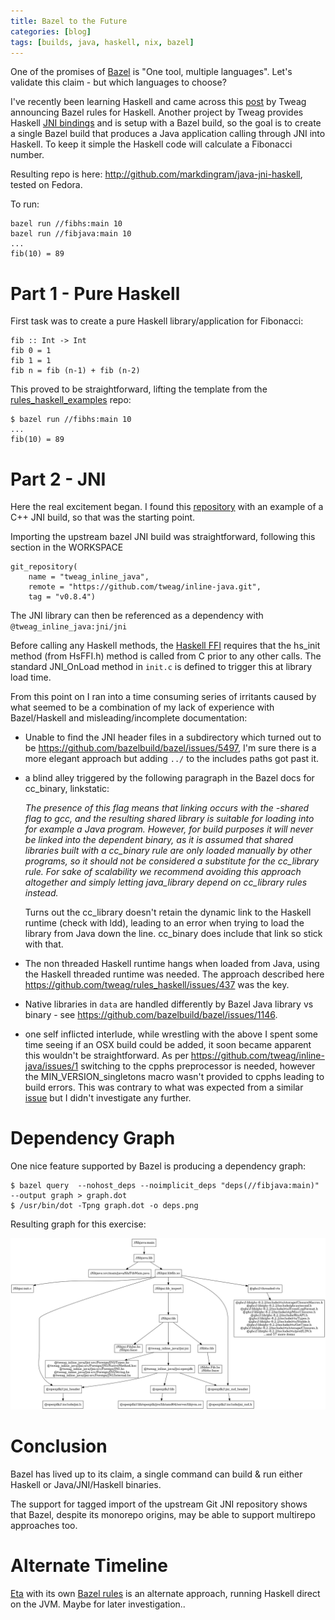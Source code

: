 ```yaml
---
title: Bazel to the Future
categories: [blog]
tags: [builds, java, haskell, nix, bazel]
---
```


One of the promises of [Bazel](https://bazel.build/) is "One tool, multiple languages". Let's validate this claim - but which languages to choose? 

I've recently been learning Haskell and came across this [post](https://www.tweag.io/posts/2018-02-28-bazel-haskell.html) by Tweag announcing Bazel rules for Haskell. Another project by Tweag provides Haskell [JNI bindings](https://github.com/tweag/inline-java/tree/master/jni) and is setup with a Bazel build, so the goal is to create a single Bazel build that produces a Java application calling through JNI into Haskell. To keep it simple the Haskell code will calculate a Fibonacci number.

Resulting repo is here: <http://github.com/markdingram/java-jni-haskell>, tested on Fedora.

To run:

````
bazel run //fibhs:main 10
bazel run //fibjava:main 10
...
fib(10) = 89
````


Part 1 - Pure Haskell
=====================

First task was to create a pure Haskell library/application for Fibonacci:

````
fib :: Int -> Int
fib 0 = 1
fib 1 = 1
fib n = fib (n-1) + fib (n-2)
````

This proved to be straightforward, lifting the template from the [rules_haskell_examples](https://github.com/tweag/rules_haskell_examples) repo: 
````
$ bazel run //fibhs:main 10 
...
fib(10) = 89
````

Part 2 - JNI
============

Here the real excitement began. I found this [repository](https://github.com/mhlopko/bazel-jni-example) with an example of a C++ JNI build, so that was the starting point. 

Importing the upstream bazel JNI build was straightforward, following this section in the WORKSPACE

````
git_repository(
    name = "tweag_inline_java",
    remote = "https://github.com/tweag/inline-java.git",
    tag = "v0.8.4")
````

The JNI library can then be referenced as a dependency with `@tweag_inline_java:jni/jni`


Before calling any Haskell methods, the [Haskell FFI](https://downloads.haskell.org/~ghc/8.2.2/docs/html/users_guide/ffi-chap.html#making-a-haskell-library-that-can-be-called-from-foreign-code) requires that the hs_init method (from HsFFI.h) method is called from C prior to any other calls. The standard JNI_OnLoad method in `init.c` is defined to trigger this at library load time.


From this point on I ran into a time consuming series of irritants caused by what seemed to be a combination of my lack of experience with Bazel/Haskell and misleading/incomplete documentation:

* Unable to find the JNI header files in a subdirectory which turned out to be <https://github.com/bazelbuild/bazel/issues/5497>, I'm sure there is a more elegant approach but adding `../` to the includes paths got past it.


* a blind alley triggered by the following paragraph in the Bazel docs for cc_binary, linkstatic:

  _The presence of this flag means that linking occurs with the -shared flag to gcc, and the resulting shared library is suitable for loading into for example a Java program. However, for build purposes it will never be linked into the dependent binary, as it is assumed that shared libraries built with a cc_binary rule are only loaded manually by other programs, so it should not be considered a substitute for the cc_library rule. For sake of scalability we recommend avoiding this approach altogether and simply letting java_library depend on cc_library rules instead._

  Turns out the cc_library doesn't retain the dynamic link to the Haskell runtime (check with ldd), leading to an error when trying to load the library from Java down the line. cc_binary does include that link so stick with that. 

* The non threaded Haskell runtime hangs when loaded from Java, using the Haskell threaded runtime was needed. The approach described here <https://github.com/tweag/rules_haskell/issues/437> was the key.

* Native libraries in `data` are handled differently by Bazel Java library vs binary - see <https://github.com/bazelbuild/bazel/issues/1146>. 

* one self inflicted interlude, while wrestling with the above I spent some time seeing if an OSX build could be added, it soon became apparent this wouldn't be straightforward. As per https://github.com/tweag/inline-java/issues/1 switching to the cpphs preprocessor is needed, however the MIN_VERSION_singletons macro wasn't provided to cpphs leading to build errors. This was contrary to what was expected from a similar [issue](https://github.com/glaebhoerl/type-eq/issues/3) but I didn't investigate any further.

Dependency Graph
================

One nice feature supported by Bazel is producing a dependency graph:

````
$ bazel query  --nohost_deps --noimplicit_deps "deps(//fibjava:main)" --output graph > graph.dot
$ /usr/bin/dot -Tpng graph.dot -o deps.png
````

Resulting graph for this exercise:

![Deps](/assets/deps.png)
  

Conclusion
==========

Bazel has lived up to its claim, a single command can build & run either Haskell or Java/JNI/Haskell binaries.

The support for tagged import of the upstream Git JNI repository shows that Bazel, despite its monorepo origins, may be able to support multirepo approaches too.


Alternate Timeline
==================

[Eta](https://eta-lang.org) with its own [Bazel rules](https://github.com/jin/rules_eta) is an alternate approach, running Haskell direct on the JVM. Maybe for later investigation..
